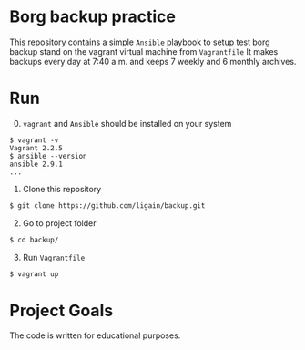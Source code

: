 # Borg backup  practice
This repository contains a simple `Ansible` playbook to setup test borg backup stand on the vagrant virtual machine from `Vagrantfile`
It makes backups every day at 7:40  a.m. and keeps 7 weekly and 6 monthly archives.

# Run  
0) `vagrant` and `Ansible` should be installed on your system
```
$ vagrant -v
Vagrant 2.2.5
$ ansible --version
ansible 2.9.1
...
```
1) Clone this repository
```bash  
$ git clone https://github.com/ligain/backup.git  
``` 
2) Go to project folder
```bash  
$ cd backup/
```  
3) Run `Vagrantfile`
```bash  
$ vagrant up
```


# Project Goals 
The code is written for educational purposes.